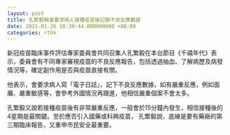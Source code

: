 ```yaml
---
layout: post
title: 孔繁毅稱會要求病人接種疫苗後記錄不良反應數據
date: 2021-01-26 10:39:44.000000000 +08:00
categories: rthk
---
```


新冠疫苗臨床事件評估專家委員會共同召集人孔繁毅在本台節目《千禧年代》表示，委員會有不同專家審視疫苗的不良反應報告，包括透過抽血、了解病歷及病發情況等，確定副作用是否與疫苗直接有關。

他表示，會要求病人寫「電子日誌」，記下不良反應數據，如有嚴重反應，例如面癱、嚴重敏感等，會參考外國情況再跟進，他相信嚴重個案不會太多。

孔繁毅又說若接種疫苗後有非常嚴重反應，一般會於15分鐘內發生，相信接種後的4星期是最關鍵。至於應否引入國藥或科興疫苗， 孔繁毅說，底線是要有藥廠的第三期臨床報告，又重申市民安全最重要。
